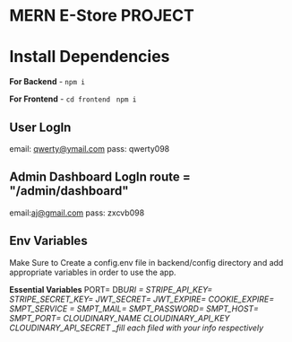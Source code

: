 # MERN E-Store PROJECT

# Install Dependencies

**For Backend** - `npm i`

**For Frontend** - `cd frontend` ` npm i`

## User LogIn

email: qwerty@ymail.com
pass: qwerty098

## Admin Dashboard LogIn route = "/admin/dashboard"

email:aj@gmail.com
pass: zxcvb098

## Env Variables

Make Sure to Create a config.env file in backend/config directory and add appropriate variables in order to use the app.

**Essential Variables**
PORT=
DB*URI =
STRIPE_API_KEY=
STRIPE_SECRET_KEY=
JWT_SECRET=
JWT_EXPIRE=
COOKIE_EXPIRE=
SMPT_SERVICE =
SMPT_MAIL=
SMPT_PASSWORD=
SMPT_HOST=
SMPT_PORT=
CLOUDINARY_NAME
CLOUDINARY_API_KEY
CLOUDINARY_API_SECRET
\_fill each filed with your info respectively*
